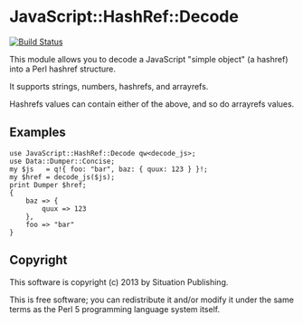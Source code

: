 JavaScript::HashRef::Decode
===========================

[![Build Status](https://api.travis-ci.org/theregister/JavaScript-HashRef-Decode.svg)](https://travis-ci.org/theregister/JavaScript-HashRef-Decode/)

This module allows you to decode a JavaScript "simple object" (a hashref)
into a Perl hashref structure.

It supports strings, numbers, hashrefs, and arrayrefs.

Hashrefs values can contain either of the above, and so do arrayrefs values.

Examples
--------


    use JavaScript::HashRef::Decode qw<decode_js>;
    use Data::Dumper::Concise;
    my $js   = q!{ foo: "bar", baz: { quux: 123 } }!;
    my $href = decode_js($js);
    print Dumper $href;
    {
        baz => {
            quux => 123
        },
        foo => "bar"
    }

Copyright
---------

This software is copyright (c) 2013 by Situation Publishing.

This is free software; you can redistribute it and/or modify it under
the same terms as the Perl 5 programming language system itself.
